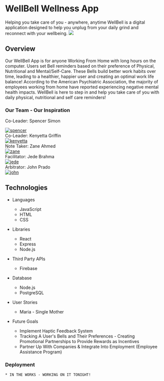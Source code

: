 # WellBell Wellness App
Helping you take care of you - anywhere, anytime
WellBell is a digital application designed to help you unplug from your daily grind and reconnect with your wellbeing.
<img src="public/wellbell-teal.png"/>



## Overview

Our WellBell App is for anyone Working From Home with long hours on the computer. Users set Bell reminders based on their preference of Physical, Nutritional and Mental/Self-Care. These Bells build better work habits over time, leading to a healthier, happier user and creating an optimal work life balance!
According to the American Psychiatric Association, the majority of employees working from home have reported experiencing negative mental health impacts. WellBell is here to step in and help you take care of you with daily physical, nutritional and self care reminders!


### Our Team - Our Inspiration
Co-Leader: Spencer Simon
<div>
  <a href="https://www.linkedin.com/in/spencer-simon-a8024822b/">
    <img src="src/public/Spencer Simon.png" alt="spencer"/>
  </a>
  </div>
Co-Leader: Kenyetta Griffin
<div>
  <a href="https://www.linkedin.com/in/kenyetta-griffin-968471166/">
    <img src="src/public/kenyettaGriffin.png" alt="kenyetta"/>
  </a>
  </div>
Note Taker: Zane Ahmed
<div>
  <a href="https://www.linkedin.com/in/kenyetta-griffin-968471166/">
    <img src="src/public/Zane side.png" alt="zane"/>
  </a>
  </div>
Facilitator: Jede Brahma
<div>
  <a href="https://www.linkedin.com/in/kenyetta-griffin-968471166/">
    <img src="src/public/JedeB.png" alt="jede"/>
  </a>
  </div>
Arbitrator: John Prado
<div>
  <a href="https://www.linkedin.com/in/kenyetta-griffin-968471166/">
    <img src="src/public/johnPrado.png" alt="john"/>
  </a>
  </div>

## Technologies
* Languages
    * JavaScript
    * HTML
    * CSS

* Libraries
    * React
    * Express
    * Node.js
    
* Third Party APIs
    * Firebase

* Database
    * Node.js
    * PostgreSQL

* User Stories
    * Maria - Single Mother

* Future Goals
    * Implement Haptic Feedback System
    * Tracking A User's Bells and Their Preferences - Creating Promotional Partnerships to Provide Rewards as Incentives
    * Partner Up With Companies & Integrate Into Employment (Employee Assistance Program)
    
### Deployment
    * IN THE WORKS - WORKING ON IT TONIGHT!
